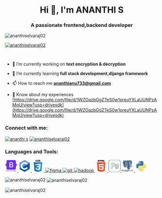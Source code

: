 <h1 align="center">Hi 👋, I'm ANANTHI S</h1>
<h3 align="center">A passionate frontend,backend developer</h3>

<p align="left"> <img src="https://komarev.com/ghpvc/?username=ananthiselvaraj02&label=Profile%20views&color=0e75b6&style=flat" alt="ananthiselvaraj02" /> </p>

<p align="left"> <a href="https://github.com/ryo-ma/github-profile-trophy"><img src="https://github-profile-trophy.vercel.app/?username=ananthiselvaraj02" alt="ananthiselvaraj02" /></a> </p>

<p align="left"> <a href="https://twitter.com/" target="blank"><img src="https://img.shields.io/twitter/follow/?logo=twitter&style=for-the-badge" alt="" /></a> </p>

- 🔭 I’m currently working on **text encryption & decryption**

- 🌱 I’m currently learning **full stack development,dijango framework**

- 📫 How to reach me **ananthianu733@gmail.com**

- 📄 Know about my experiences [https://drive.google.com/file/d/1WZOazbGgZTeS0w1preuYXLaUUNPzAMqU/view?usp=drivesdk](https://drive.google.com/file/d/1WZOazbGgZTeS0w1preuYXLaUUNPzAMqU/view?usp=drivesdk)

<h3 align="left">Connect with me:</h3>
<p align="left">
<a href="https://linkedin.com/in/ananthi s" target="blank"><img align="center" src="https://raw.githubusercontent.com/rahuldkjain/github-profile-readme-generator/master/src/images/icons/Social/linked-in-alt.svg" alt="ananthi s" height="30" width="40" /></a>
<a href="https://www.leetcode.com/ananthiselvaraj02" target="blank"><img align="center" src="https://raw.githubusercontent.com/rahuldkjain/github-profile-readme-generator/master/src/images/icons/Social/leet-code.svg" alt="ananthiselvaraj02" height="30" width="40" /></a>
</p>

<h3 align="left">Languages and Tools:</h3>
<p align="left"> <a href="https://getbootstrap.com" target="_blank" rel="noreferrer"> <img src="https://raw.githubusercontent.com/devicons/devicon/master/icons/bootstrap/bootstrap-plain-wordmark.svg" alt="bootstrap" width="40" height="40"/> </a> <a href="https://www.cprogramming.com/" target="_blank" rel="noreferrer"> <img src="https://raw.githubusercontent.com/devicons/devicon/master/icons/c/c-original.svg" alt="c" width="40" height="40"/> </a> <a href="https://www.w3schools.com/css/" target="_blank" rel="noreferrer"> <img src="https://raw.githubusercontent.com/devicons/devicon/master/icons/css3/css3-original-wordmark.svg" alt="css3" width="40" height="40"/> </a> <a href="https://www.figma.com/" target="_blank" rel="noreferrer"> <img src="https://www.vectorlogo.zone/logos/figma/figma-icon.svg" alt="figma" width="40" height="40"/> </a> <a href="https://git-scm.com/" target="_blank" rel="noreferrer"> <img src="https://www.vectorlogo.zone/logos/git-scm/git-scm-icon.svg" alt="git" width="40" height="40"/> </a> <a href="https://hadoop.apache.org/" target="_blank" rel="noreferrer"> <img src="https://www.vectorlogo.zone/logos/apache_hadoop/apache_hadoop-icon.svg" alt="hadoop" width="40" height="40"/> </a> <a href="https://www.w3.org/html/" target="_blank" rel="noreferrer"> <img src="https://raw.githubusercontent.com/devicons/devicon/master/icons/html5/html5-original-wordmark.svg" alt="html5" width="40" height="40"/> </a> <a href="https://www.photoshop.com/en" target="_blank" rel="noreferrer"> <img src="https://raw.githubusercontent.com/devicons/devicon/master/icons/photoshop/photoshop-line.svg" alt="photoshop" width="40" height="40"/> </a> <a href="https://www.postgresql.org" target="_blank" rel="noreferrer"> <img src="https://raw.githubusercontent.com/devicons/devicon/master/icons/postgresql/postgresql-original-wordmark.svg" alt="postgresql" width="40" height="40"/> </a> <a href="https://www.python.org" target="_blank" rel="noreferrer"> <img src="https://raw.githubusercontent.com/devicons/devicon/master/icons/python/python-original.svg" alt="python" width="40" height="40"/> </a> </p>

<p><img align="left" src="https://github-readme-stats.vercel.app/api/top-langs?username=ananthiselvaraj02&show_icons=true&locale=en&layout=compact" alt="ananthiselvaraj02" /></p>

<p>&nbsp;<img align="center" src="https://github-readme-stats.vercel.app/api?username=ananthiselvaraj02&show_icons=true&locale=en" alt="ananthiselvaraj02" /></p>

<p><img align="center" src="https://github-readme-streak-stats.herokuapp.com/?user=ananthiselvaraj02&" alt="ananthiselvaraj02" /></p>
